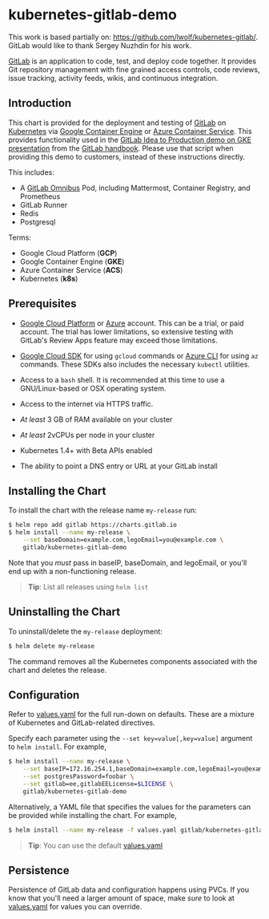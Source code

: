 # kubernetes-gitlab-demo
This work is based partially on: https://github.com/lwolf/kubernetes-gitlab/. GitLab would like to thank Sergey Nuzhdin for his work.

[GitLab](https://about.gitlab.com/) is an application to code, test, and deploy code together. It provides Git repository management with fine grained access controls, code reviews, issue tracking, activity feeds, wikis, and continuous integration.


## Introduction

This chart is provided for the deployment and testing of [GitLab](https://about.gitlab.com) on [Kubernetes](https://kubernetes.io/) via [Google Container Engine](https://cloud.google.com/container-engine/) or [Azure Container Service](https://azure.microsoft.com/en-us/services/container-service/). This provides functionality used in the [GitLab Idea to Production demo on GKE presentation](https://about.gitlab.com/handbook/sales/demo/) from the [GitLab handbook](https://about.gitlab.com/handbook). Please use that script when providing this demo to customers, instead of these instructions directly.

This includes:

- A [GitLab Omnibus](https://docs.gitlab.com/omnibus/) Pod, including Mattermost, Container Registry, and Prometheus
- GitLab Runner
- Redis
- Postgresql

Terms:

-  Google Cloud Platform (**GCP**)
-  Google Container Engine (**GKE**)
-  Azure Container Service (**ACS**)
-  Kubernetes (**k8s**)

## Prerequisites

-  [Google Cloud Platform](https://cloud.google.com/) or [Azure](https://portal.azure.com) account. This can be a trial, or paid account. The trial has lower limitations, so extensive
testing with GitLab's Review Apps feature may exceed those limitations.
-  [Google Cloud SDK](https://cloud.google.com/sdk/) for using `gcloud` commands or [Azure CLI](https://docs.microsoft.com/en-us/cli/azure/install-azure-cli) for using `az` commands. These SDKs also includes the necessary `kubectl` utilities.
-  Access to a `bash` shell. It is recommended at this time to use a GNU/Linux-based or OSX operating system.
-  Access to the internet via HTTPS traffic.

- _At least_ 3 GB of RAM available on your cluster
- _At least_ 2vCPUs per node in your cluster
- Kubernetes 1.4+ with Beta APIs enabled
- The ability to point a DNS entry or URL at your GitLab install

## Installing the Chart

To install the chart with the release name `my-release` run:

```bash
$ helm repo add gitlab https://charts.gitlab.io
$ helm install --name my-release \
    --set baseDomain=example.com,legoEmail=you@example.com \
    gitlab/kubernetes-gitlab-demo
```

Note that you _must_ pass in baseIP, baseDomain, and legoEmail, or you'll end up with a non-functioning release.

> **Tip**: List all releases using `helm list`

## Uninstalling the Chart

To uninstall/delete the `my-release` deployment:

```bash
$ helm delete my-release
```

The command removes all the Kubernetes components associated with the chart and deletes the release.

## Configuration

Refer to [values.yaml](values.yaml) for the full run-down on defaults. These are a mixture of Kubernetes and GitLab-related directives.

Specify each parameter using the `--set key=value[,key=value]` argument to `helm install`. For example,

```bash
$ helm install --name my-release \
    --set baseIP=172.16.254.1,baseDomain=example.com,legoEmail=you@example.com, \
    --set postgresPassword=foobar \
    --set gitlab=ee,gitlabEELicense=$LICENSE \
    gitlab/kubernetes-gitlab-demo
```

Alternatively, a YAML file that specifies the values for the parameters can be provided while installing the chart. For example,

```bash
$ helm install --name my-release -f values.yaml gitlab/kubernetes-gitlab-demo
```

> **Tip**: You can use the default [values.yaml](values.yaml)

## Persistence

Persistence of GitLab data and configuration happens using PVCs. If you know that you'll need a larger amount of space, make _sure_ to look at [values.yaml](values.yaml) for values you can override.
